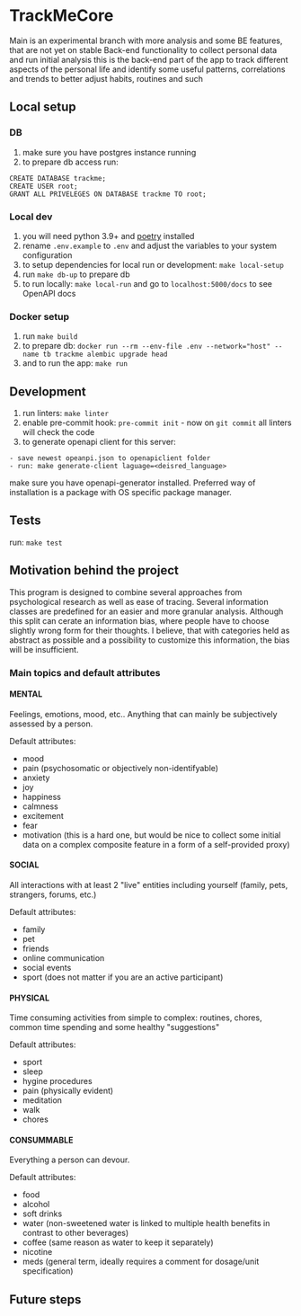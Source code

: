 # TrackMeCore
Main is an experimental branch with more analysis and some BE features, that are not yet on stable
Back-end functionality to collect personal data and run initial analysis
this is the back-end part of the app to track different aspects of the personal life 
and identify some useful patterns, correlations and trends to better adjust habits, routines and such


## Local setup

### DB
1. make sure you have postgres instance running
2. to prepare db access run:
```
CREATE DATABASE trackme;
CREATE USER root;
GRANT ALL PRIVELEGES ON DATABASE trackme TO root;
```

### Local dev
1. you will need python 3.9+ and [poetry](https://python-poetry.org/docs/#installation) installed
2. rename `.env.example` to `.env` and adjust the variables to your system configuration
3. to setup dependencies for local run or development: `make local-setup`
4. run `make db-up` to prepare db
4. to run locally: `make local-run` and go to `localhost:5000/docs` to see OpenAPI docs 


### Docker setup
1. run `make build`
2. to prepare db: `docker run --rm --env-file .env --network="host" --name tb trackme alembic upgrade head`
3. and to run the app: `make run`

## Development
1. run linters: `make linter`
2. enable pre-commit hook: `pre-commit init` - now on `git commit` all linters will check the code
3. to generate openapi client for this server:
```
- save newest opeanpi.json to openapiclient folder
- run: make generate-client laguage=<deisred_language>
```
make sure you have openapi-generator installed. Preferred way of installation is a package with OS specific package manager.

## Tests
run: `make test`

## Motivation behind the project

This program is designed to combine several approaches from psychological research as well as ease of tracing.
Several information classes are predefined for an easier and more granular analysis. Although this split can cerate 
an information bias, where people have to choose slightly wrong form for their thoughts. 
I believe, that with categories held as abstract as possible and a possibility to customize this information, the bias will be insufficient.

### Main topics and default attributes

#### MENTAL
Feelings, emotions, mood, etc.. Anything that can mainly be subjectively assessed by a person.

Default attributes:
* mood
* pain (psychosomatic or objectively non-identifyable)
* anxiety
* joy
* happiness
* calmness
* excitement
* fear
* motivation (this is a hard one, but would be nice to collect some initial data on a complex composite feature in a form of a self-provided proxy)

#### SOCIAL
All interactions with at least 2 "live" entities including yourself (family, pets, strangers, forums, etc.)

Default attributes:
* family
* pet
* friends
* online communication
* social events
* sport  (does not matter if you are an active participant)


#### PHYSICAL
Time consuming activities from simple to complex: routines, chores, common time spending and some healthy "suggestions"

Default attributes:
* sport
* sleep
* hygine procedures
* pain (physically evident)
* meditation
* walk
* chores

#### CONSUMMABLE
Everything a person can devour.

Default attributes:
* food
* alcohol
* soft drinks
* water (non-sweetened water is linked to multiple health benefits in contrast to other beverages)
* coffee (same reason as water to keep it separately)
* nicotine 
* meds (general term, ideally requires a comment for dosage/unit specification)





## Future steps


